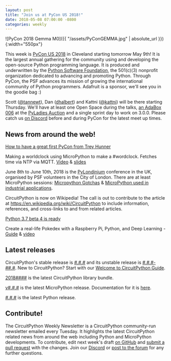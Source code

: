 ```yaml
---
layout: post
title: "Join us at PyCon US 2018!"
date: 2018-05-08 07:00:00 -0800
categories: weekly
---
```


![PyCon 2018 Gemma M0]({{ "/assets/PyConGEMMA.jpg" | absolute_url }}){:width="550px"}

This week is [PyCon US 2018](https://us.pycon.org/2018/) in Cleveland starting tomorrow May 9th! It is the largest annual gathering for the community using and developing the open-source Python programming language. It is produced and underwritten by the [Python Software Foundation](https://www.python.org/psf-landing/), the 501(c)(3) nonprofit organization dedicated to advancing and promoting Python. Through PyCon, the PSF advances its mission of growing the international community of Python programmers. Adafruit is a sponsor, we'll see you in the goodie bag :)

Scott ([@tannewt](https://github.com/tannewt/)), Dan ([dhalbert](https://github.com/dhalbert/)) and Kattni ([@kattni](https://github.com/kattni/)) will be there starting Thursday. We'll have at least one Open Space during the talks, [an AdaBox 006](https://www.adafruit.com/product/3697) at the [PyLadies Auction](https://us.pycon.org/2018/events/auction/) and a single sprint day to work on 3.0.0. Please catch us [on Discord](https:/adafru.it/discord) before and during PyCon for the latest meet up times.

## News from around the web!

[How to have a great first PyCon from Trey Hunner](http://treyhunner.com/2018/04/how-to-make-the-most-of-your-first-pycon/)

Making a worldclock using MicroPython to make a #wordclock. Fetches time via NTP via MQTT. [Video](https://www.youtube.com/watch?v=Vhjbvjjx3fk) & [slides](https://flowolf.github.io/glt18-talk/#/)

June 8th to June 10th, 2018 is the [PyLondinium](https://pylondinium.org/) conference in the UK, organised by PSF volunteers in the City of London. There are at least MicroPython sessions: [Micropython Gotchas](https://pylondinium.org/talk.html?talk_id=7) & [MicroPython used in industrial applications](https://pylondinium.org/talk.html?talk_id=15).

CircuitPython is now on Wikipedia! The call is out to contribute to the article at  https://en.wikipedia.org/wiki/CircuitPython to include information, references, and cross-links to and from related articles.

[Python 3.7 beta 4 is ready](https://www.python.org/downloads/release/python-370b4/)

Create a real-life Pokedex with a Raspberry Pi, Python, and Deep Learning - [Guide](https://www.pyimagesearch.com/2018/04/30/a-fun-hands-on-deep-learning-project-for-beginners-students-and-hobbyists/) & [video](https://www.youtube.com/watch?v=em1oFZO-XW8)

## Latest releases

CircuitPython's stable release is [#.#.#](https://github.com/adafruit/circuitpython/releases/latest) and its unstable release is [#.#.#-##.#](https://github.com/adafruit/circuitpython/releases). New to CircuitPython? Start with our [Welcome to CircuitPython Guide](https://learn.adafruit.com/welcome-to-circuitpython).

[2018####](https://github.com/adafruit/Adafruit_CircuitPython_Bundle/releases/latest) is the latest CircuitPython library bundle.

[v#.#.#](https://micropython.org/download) is the latest MicroPython release. Documentation for it is [here](http://docs.micropython.org/en/latest/pyboard/).

[#.#.#](https://www.python.org/downloads/) is the latest Python release.

## Contribute!

The CircuitPython Weekly Newsletter is a CircuitPython community-run newsletter emailed every Tuesday. It highlights the latest CircuitPython related news from around the web including Python and MicroPython developments. To contribute, edit next week's draft [on GitHub](https://github.com/adafruit/circuitpython-weekly-newsletter/tree/gh-pages/_drafts) and [submit a pull request](https://help.github.com/articles/editing-files-in-your-repository/) with the changes. Join our [Discord](https://adafru.it/discord) or [post to the forum](https://forums.adafruit.com/viewforum.php?f=60) for any further questions.
